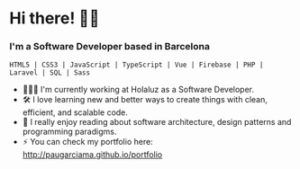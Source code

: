 # Hi there! 👋🏻

### I'm a Software Developer based in Barcelona ###

```
HTML5 | CSS3 | JavaScript | TypeScript | Vue | Firebase | PHP | Laravel | SQL | Sass 
```

- 👨🏻‍🔧 I'm currently working at Holaluz as a Software Developer.
- 🛠️ I love learning new and better ways to create things with clean, efficient, and scalable code.
- 👀 I really enjoy reading about software architecture, design patterns and programming paradigms.
- ⚡ You can check my portfolio here: http://paugarciama.github.io/portfolio
